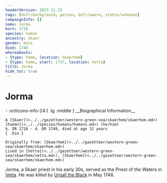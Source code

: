 ```yaml
---
headerVersion: 2023.11.25
tags: [dufr/background, person, dufr/aware, status/unknown]
campaignInfo: []
name: Jorma
born: 1716
species: human
ancestry: Skaer
gender: male
died: 1748
whereabouts:
- {type: home, location: Skaerhem}
- {type: home, start: 1737, location: Vetta}
title: Jorma
hide_toc: true
---
```


# Jorma
<div class="grid cards ext-narrow-margin ext-one-column" markdown>
- :octicons-info-24:{ .lg .middle } __Biographical Information__

    A [Skaer](<../../gazetteer/western-green-sea/skaerhem/skaerhem.md>) [human](<../../species/humans/humans.md>) (he/him)  
    b. DR 1716 - d. DR 1748, died at age 32 years  
    { .bio }

    Originally from: [Skaerhem](<../../gazetteer/western-green-sea/skaerhem/skaerhem.md>)
    Lived in [Vetta](<../../gazetteer/western-green-sea/skaerhem/vetta.md>), [Skaerhem](<../../gazetteer/western-green-sea/skaerhem/skaerhem.md>)
</div>


Jorma, a Skaer priest in his early 30s, served as the Priest of the Waters in [Vetta](<../../gazetteer/western-green-sea/skaerhem/vetta.md>). He was killed by [Urgall the Black](<./urgall-the-black.md>) in May 1748.